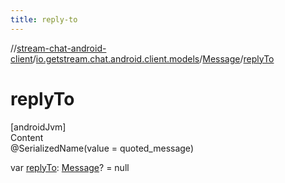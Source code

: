 ```yaml
---
title: reply-to
---
```

//[stream-chat-android-client](../../../index.md)/[io.getstream.chat.android.client.models](../index.md)/[Message](index.md)/[replyTo](replyTo.md)



# replyTo  
[androidJvm]  
Content  
@SerializedName(value = quoted_message)  
  
var [replyTo](replyTo.md): [Message](index.md)? = null  




